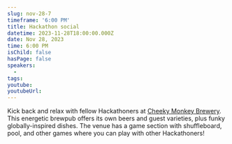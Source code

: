 ```yaml
---
slug: nov-28-7
timeframe: '6:00 PM'
title: Hackathon social
datetime: 2023-11-28T18:00:00.000Z
date: Nov 28, 2023
time: 6:00 PM
isChild: false
hasPage: false
speakers:
  -
tags:
youtube:
youtubeUrl:
---
```

Kick back and relax with fellow Hackathoners at [Cheeky Monkey Brewery](https://maps.app.goo.gl/QuXuXK6h9ToNKBkg7). This energetic brewpub offers its own beers and guest varieties, plus funky globally-inspired dishes. The venue has a game section with shuffleboard, pool, and other games where you can play with other Hackathoners!